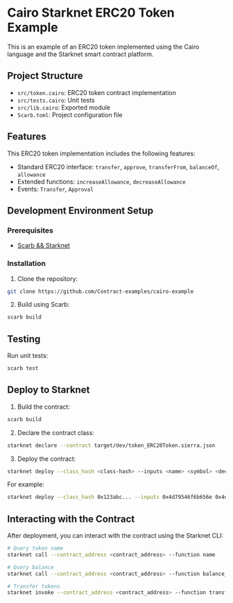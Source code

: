 

# Cairo Starknet ERC20 Token Example

This is an example of an ERC20 token implemented using the Cairo language and the Starknet smart contract platform.

## Project Structure

- `src/token.cairo`: ERC20 token contract implementation
- `src/tests.cairo`: Unit tests
- `src/lib.cairo`: Exported module
- `Scarb.toml`: Project configuration file

## Features

This ERC20 token implementation includes the following features:

- Standard ERC20 interface: `transfer`, `approve`, `transferFrom`, `balanceOf`, `allowance`
- Extended functions: `increaseAllowance`, `decreaseAllowance`
- Events: `Transfer`, `Approval`

## Development Environment Setup

### Prerequisites
- [Scarb && Starknet](https://docs.starknet.io/quick-start/environment-setup/)

### Installation

1. Clone the repository:
```bash
git clone https://github.com/Contract-examples/cairo-example
```

2. Build using Scarb:
```bash
scarb build
```

## Testing

Run unit tests:

```bash
scarb test
```

## Deploy to Starknet

1. Build the contract:
```bash
scarb build
```

2. Declare the contract class:
```bash
starknet declare --contract target/dev/token_ERC20Token.sierra.json
```

3. Deploy the contract:
```bash
starknet deploy --class_hash <class-hash> --inputs <name> <symbol> <decimals> <initial_supply> <recipient_address>
```

For example:
```bash
starknet deploy --class_hash 0x123abc... --inputs 0x4d79546f6b656e 0x4d544b 18 1000 0x456def...
```

## Interacting with the Contract

After deployment, you can interact with the contract using the Starknet CLI:

```bash
# Query token name
starknet call --contract_address <contract_address> --function name

# Query balance
starknet call --contract_address <contract_address> --function balance_of --inputs <address>

# Transfer tokens
starknet invoke --contract_address <contract_address> --function transfer --inputs <recipient_address> <amount>
```
